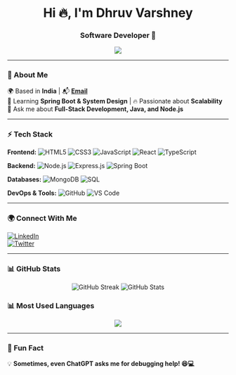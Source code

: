 <h1 align="center">Hi 🔥, I'm Dhruv Varshney</h1>
<h3 align="center">Software Developer 🚀</h3>

<p align="center">
   <img src="https://readme-typing-svg.demolab.com?font=Fira+Code&weight=500&size=22&pause=1000&center=true&vCenter=true&width=500&lines=Full+Stack+Developer;Beyond+CRUD;Scaling+with+Systems+Knowledge;Passionate+About+Tech!;Always+Learning+New+Things&color=0078D4&background=FFFFFF">
</p>

---

### 🌟 About Me  
🌍 Based in **India** | 📬 **[Email](mailto:dhruvvarshney24112002@gmail.com)**  
🚀 Learning **Spring Boot & System Design** | 🔥 Passionate about **Scalability**  
💬 Ask me about **Full-Stack Development, Java, and Node.js**  

---

### ⚡ Tech Stack
**Frontend:** ![HTML5](https://img.shields.io/badge/HTML5-E34F26?style=flat&logo=html5&logoColor=white) ![CSS3](https://img.shields.io/badge/CSS3-1572B6?style=flat&logo=css3&logoColor=white) ![JavaScript](https://img.shields.io/badge/JavaScript-F7DF1E?style=flat&logo=javascript&logoColor=black) ![React](https://img.shields.io/badge/React-20232A?style=flat&logo=react&logoColor=61DAFB) ![TypeScript](https://img.shields.io/badge/TypeScript-007ACC?style=flat&logo=typescript&logoColor=white)  

**Backend:** ![Node.js](https://img.shields.io/badge/Node.js-339933?style=flat&logo=nodedotjs&logoColor=white) ![Express.js](https://img.shields.io/badge/Express.js-000000?style=flat&logo=express&logoColor=white) ![Spring Boot](https://img.shields.io/badge/Spring%20Boot-6DB33F?style=flat&logo=spring-boot&logoColor=white)  

**Databases:** ![MongoDB](https://img.shields.io/badge/MongoDB-4EA94B?style=flat&logo=mongodb&logoColor=white) ![SQL](https://img.shields.io/badge/SQL-4479A1?style=flat&logo=mysql&logoColor=white)  

**DevOps & Tools:** ![GitHub](https://img.shields.io/badge/GitHub-181717?style=flat&logo=github&logoColor=white) ![VS Code](https://img.shields.io/badge/VS%20Code-007ACC?style=flat&logo=visual-studio-code&logoColor=white)  

---

### 🌍 Connect With Me  
[![LinkedIn](https://img.shields.io/badge/LinkedIn-0A66C2?style=flat&logo=linkedin&logoColor=white)](https://www.linkedin.com/in/dhruv-varshney-b09007244/)  
[![Twitter](https://img.shields.io/badge/Twitter-1DA1F2?style=flat&logo=twitter&logoColor=white)](https://x.com/dhruv_x_space)  

---

### 📊 GitHub Stats  
<p align="center">
   <img src="https://github-readme-streak-stats.herokuapp.com/?user=Dhruv-Varshney55&theme=dark&hide_border=true" alt="GitHub Streak">
   <img src="https://github-readme-stats.vercel.app/api?username=Dhruv-Varshney55&show_icons=true&theme=dark&hide_border=true" alt="GitHub Stats">
</p>

### 📊 Most Used Languages  
<p align="center">
   <img src="https://github-readme-stats.vercel.app/api/top-langs/?username=Dhruv-Varshney55&layout=compact&theme=dark&hide_border=true">
</p>

---

### 🚀 Fun Fact  
💡 **Sometimes, even ChatGPT asks me for debugging help! 😆💻**  
